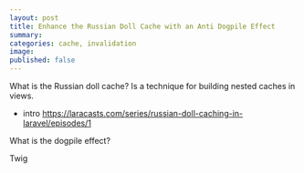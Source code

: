 ```yaml
---
layout: post
title: Enhance the Russian Doll Cache with an Anti Dogpile Effect
summary: 
categories: cache, invalidation
image: 
published: false
---
```



What is the Russian doll cache?
Is a technique for building nested caches in views.

- intro https://laracasts.com/series/russian-doll-caching-in-laravel/episodes/1

What is the dogpile effect?

Twig 
